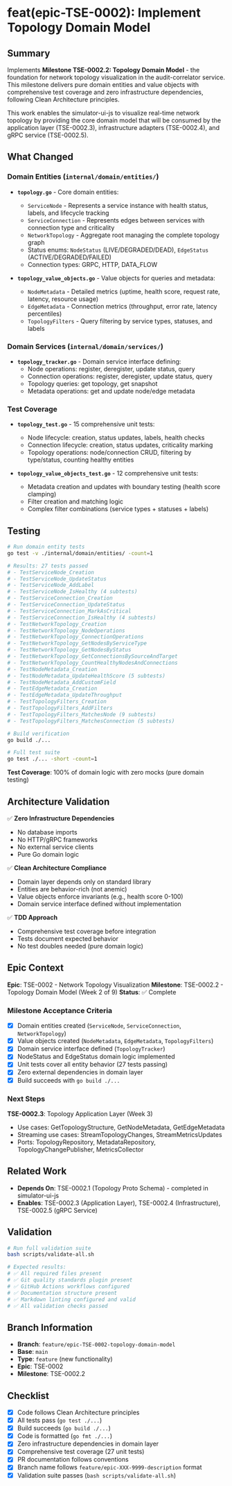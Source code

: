 # feat(epic-TSE-0002): Implement Topology Domain Model

## Summary

Implements **Milestone TSE-0002.2: Topology Domain Model** - the foundation for network topology visualization in the audit-correlator service. This milestone delivers pure domain entities and value objects with comprehensive test coverage and zero infrastructure dependencies, following Clean Architecture principles.

This work enables the simulator-ui-js to visualize real-time network topology by providing the core domain model that will be consumed by the application layer (TSE-0002.3), infrastructure adapters (TSE-0002.4), and gRPC service (TSE-0002.5).

## What Changed

### Domain Entities (`internal/domain/entities/`)

- **`topology.go`** - Core domain entities:
  - `ServiceNode` - Represents a service instance with health status, labels, and lifecycle tracking
  - `ServiceConnection` - Represents edges between services with connection type and criticality
  - `NetworkTopology` - Aggregate root managing the complete topology graph
  - Status enums: `NodeStatus` (LIVE/DEGRADED/DEAD), `EdgeStatus` (ACTIVE/DEGRADED/FAILED)
  - Connection types: GRPC, HTTP, DATA_FLOW

- **`topology_value_objects.go`** - Value objects for queries and metadata:
  - `NodeMetadata` - Detailed metrics (uptime, health score, request rate, latency, resource usage)
  - `EdgeMetadata` - Connection metrics (throughput, error rate, latency percentiles)
  - `TopologyFilters` - Query filtering by service types, statuses, and labels

### Domain Services (`internal/domain/services/`)

- **`topology_tracker.go`** - Domain service interface defining:
  - Node operations: register, deregister, update status, query
  - Connection operations: register, deregister, update status, query
  - Topology queries: get topology, get snapshot
  - Metadata operations: get and update node/edge metadata

### Test Coverage

- **`topology_test.go`** - 15 comprehensive unit tests:
  - Node lifecycle: creation, status updates, labels, health checks
  - Connection lifecycle: creation, status updates, criticality marking
  - Topology operations: node/connection CRUD, filtering by type/status, counting healthy entities

- **`topology_value_objects_test.go`** - 12 comprehensive unit tests:
  - Metadata creation and updates with boundary testing (health score clamping)
  - Filter creation and matching logic
  - Complex filter combinations (service types + statuses + labels)

## Testing

```bash
# Run domain entity tests
go test -v ./internal/domain/entities/ -count=1

# Results: 27 tests passed
# - TestServiceNode_Creation
# - TestServiceNode_UpdateStatus
# - TestServiceNode_AddLabel
# - TestServiceNode_IsHealthy (4 subtests)
# - TestServiceConnection_Creation
# - TestServiceConnection_UpdateStatus
# - TestServiceConnection_MarkAsCritical
# - TestServiceConnection_IsHealthy (4 subtests)
# - TestNetworkTopology_Creation
# - TestNetworkTopology_NodeOperations
# - TestNetworkTopology_ConnectionOperations
# - TestNetworkTopology_GetNodesByServiceType
# - TestNetworkTopology_GetNodesByStatus
# - TestNetworkTopology_GetConnectionsBySourceAndTarget
# - TestNetworkTopology_CountHealthyNodesAndConnections
# - TestNodeMetadata_Creation
# - TestNodeMetadata_UpdateHealthScore (5 subtests)
# - TestNodeMetadata_AddCustomField
# - TestEdgeMetadata_Creation
# - TestEdgeMetadata_UpdateThroughput
# - TestTopologyFilters_Creation
# - TestTopologyFilters_AddFilters
# - TestTopologyFilters_MatchesNode (9 subtests)
# - TestTopologyFilters_MatchesConnection (5 subtests)

# Build verification
go build ./...

# Full test suite
go test ./... -short -count=1
```

**Test Coverage**: 100% of domain logic with zero mocks (pure domain testing)

## Architecture Validation

✅ **Zero Infrastructure Dependencies**
- No database imports
- No HTTP/gRPC frameworks
- No external service clients
- Pure Go domain logic

✅ **Clean Architecture Compliance**
- Domain layer depends only on standard library
- Entities are behavior-rich (not anemic)
- Value objects enforce invariants (e.g., health score 0-100)
- Domain service interface defined without implementation

✅ **TDD Approach**
- Comprehensive test coverage before integration
- Tests document expected behavior
- No test doubles needed (pure domain logic)

## Epic Context

**Epic**: TSE-0002 - Network Topology Visualization
**Milestone**: TSE-0002.2 - Topology Domain Model (Week 2 of 9)
**Status**: ✅ Complete

### Milestone Acceptance Criteria

- [x] Domain entities created (`ServiceNode`, `ServiceConnection`, `NetworkTopology`)
- [x] Value objects created (`NodeMetadata`, `EdgeMetadata`, `TopologyFilters`)
- [x] Domain service interface defined (`TopologyTracker`)
- [x] NodeStatus and EdgeStatus domain logic implemented
- [x] Unit tests cover all entity behavior (27 tests passing)
- [x] Zero external dependencies in domain layer
- [x] Build succeeds with `go build ./...`

### Next Steps

**TSE-0002.3**: Topology Application Layer (Week 3)
- Use cases: GetTopologyStructure, GetNodeMetadata, GetEdgeMetadata
- Streaming use cases: StreamTopologyChanges, StreamMetricsUpdates
- Ports: TopologyRepository, MetadataRepository, TopologyChangePublisher, MetricsCollector

## Related Work

- **Depends On**: TSE-0002.1 (Topology Proto Schema) - completed in simulator-ui-js
- **Enables**: TSE-0002.3 (Application Layer), TSE-0002.4 (Infrastructure), TSE-0002.5 (gRPC Service)

## Validation

```bash
# Run full validation suite
bash scripts/validate-all.sh

# Expected results:
# ✅ All required files present
# ✅ Git quality standards plugin present
# ✅ GitHub Actions workflows configured
# ✅ Documentation structure present
# ✅ Markdown linting configured and valid
# ✅ All validation checks passed
```

## Branch Information

- **Branch**: `feature/epic-TSE-0002-topology-domain-model`
- **Base**: `main`
- **Type**: `feature` (new functionality)
- **Epic**: TSE-0002
- **Milestone**: TSE-0002.2

## Checklist

- [x] Code follows Clean Architecture principles
- [x] All tests pass (`go test ./...`)
- [x] Build succeeds (`go build ./...`)
- [x] Code is formatted (`go fmt ./...`)
- [x] Zero infrastructure dependencies in domain layer
- [x] Comprehensive test coverage (27 unit tests)
- [x] PR documentation follows conventions
- [x] Branch name follows `feature/epic-XXX-9999-description` format
- [x] Validation suite passes (`bash scripts/validate-all.sh`)
